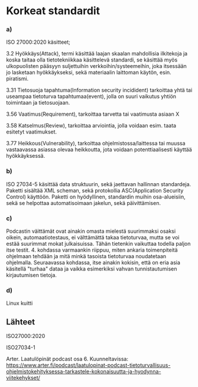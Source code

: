 # Korkeat standardit

### a)
ISO 27000:2020 käsitteet;

3.2 Hyökkäys(Attack), termi käsittää laajan skaalan mahdollisia ilkitekoja ja koska taitaa olla tietotekniikkaa käsittelevä standardi, 
se käsittää myös ulkopuolisten pääsyyn suljettuihin verkkoihin/systeemeihin, joka itsessään jo lasketaan hyökkäykseksi, sekä materiaalin laittoman käytön, esin. piratismi.

3.31 Tietosuoja tapahtuma(Information security incidident) tarkoittaa yhtä tai useampaa tietoturva tapahtumaa(event), jolla on suuri vaikutus yhtiön toimintaan ja tietosuojaan.

3.56 Vaatimus(Requirement), tarkoittaa tarvetta tai vaatimusta asiaan X

3.58 Katselmus(Review), tarkoittaa arviointia, jolla voidaan esim. taata esitetyt vaatimukset.

3.77 Heikkous(Vulnerability), tarkoittaa ohjelmistossa/laittessa tai muussa vastaavassa asiassa olevaa heikkoutta,
jota voidaan potenttiaalisesti käyttää hyökkäyksessä.

### b)
ISO 27034-5 käsittää data struktuurin, sekä jaettavan hallinnan standardeja. Paketti sisältää XML scheman, sekä protokollia ASC(Application Security Control) käyttöön.
Paketti on hyödyllinen, standardin muihin osa-alueisiin, sekä se helpottaa automatisoimaan jakelun, sekä päivittämisen.

### c)
Podcastin väittämät ovat ainakin omasta mielestä suurimmaksi osaksi oikein, automaatiotestaus, ei välttämättä takaa tietoturvaa, mutta se voi estää suurimmat mokat julkaisuissa.
Tähän tietenkin vaikuttaa todella paljon itse testit. 4. kohdassa varmaankin riippuu, miten ankaria toimenpiteitä ohjelmaan tehdään ja mitä minkä tasoista tietoturvaa noudatetaan ohjelmalla.
Seuraavassa kohdassa, itse ainakin kokisin, että on eria asia käsitellä "turhaa" dataa ja vaikka esimerkiksi vahvan tunnistautumisen kirjautumisen tietoja.

### d)
Linux kuitti

## Lähteet
ISO27000:2020

ISO27034-1

Arter. Laatulöpinät podcast osa 6. Kuunneltavissa: https://www.arter.fi/podcast/laatulopinat-podcast-tietoturvallisuus-ohjelmistokehityksessa-tarkastele-kokonaisuutta-ja-hyodynna-viitekehykset/

